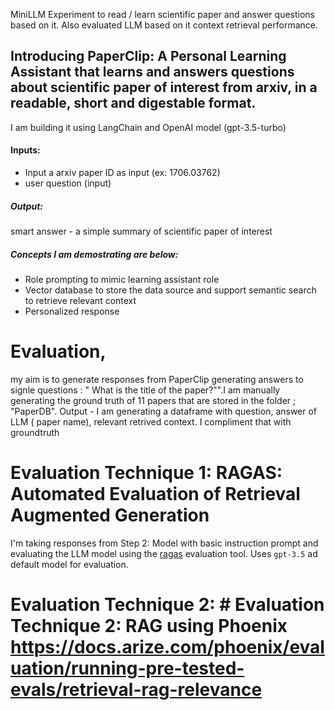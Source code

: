 MiniLLM Experiment to read / learn scientific paper and answer questions based on it. Also evaluated LLM based on it context retrieval performance.

## Introducing PaperClip: A Personal Learning Assistant that learns and answers questions about scientific paper of interest from arxiv, in a readable, short and digestable format. 
I am building it using LangChain and OpenAI model (gpt-3.5-turbo)

#### Inputs: 
- Input a arxiv paper ID as input (ex: 1706.03762)
- user question (input)


##### Output:
smart answer - a simple summary of scientific paper of interest

##### Concepts I am demostrating are below:
- Role prompting to mimic learning assistant role 
- Vector database to store the data source and support semantic search to retrieve relevant context
- Personalized response 

# Evaluation, 
my aim is to generate responses from PaperClip generating answers to signle questions : " What is the title of the paper?"".I am manually generating the ground truth of 11 papers that are stored in the folder ;  "PaperDB". 
Output -  I am generating a dataframe with question, answer of LLM ( paper name), relevant retrived context. I compliment that with groundtruth

# Evaluation Technique 1: RAGAS: Automated Evaluation of Retrieval Augmented Generation

 I'm taking responses from Step 2: Model with basic instruction prompt and evaluating the LLM model using the [ragas](https://github.com/explodinggradients/ragas) evaluation tool. Uses `gpt-3.5` ad default model for evaluation.

# Evaluation Technique 2: # Evaluation Technique 2: RAG using Phoenix  https://docs.arize.com/phoenix/evaluation/running-pre-tested-evals/retrieval-rag-relevance


